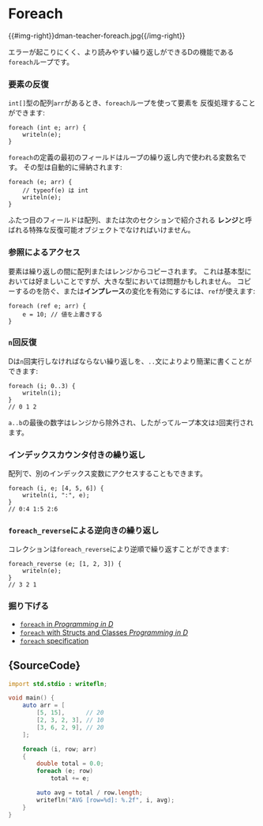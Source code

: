 # Foreach

{{#img-right}}dman-teacher-foreach.jpg{{/img-right}}

エラーが起こりにくく、より読みやすい繰り返しができるDの機能である`foreach`ループです。

### 要素の反復

`int[]`型の配列`arr`があるとき、`foreach`ループを使って要素を
反復処理することができます:

    foreach (int e; arr) {
        writeln(e);
    }

`foreach`の定義の最初のフィールドはループの繰り返し内で使われる変数名です。
その型は自動的に帰納されます:

    foreach (e; arr) {
        // typeof(e) は int
        writeln(e);
    }

ふたつ目のフィールドは配列、または次のセクションで紹介される
**レンジ**と呼ばれる特殊な反復可能オブジェクトでなければいけません。

### 参照によるアクセス

要素は繰り返しの間に配列またはレンジからコピーされます。
これは基本型においては好ましいことですが、大きな型においては問題かもしれません。
コピーするのを防ぐ、または**インプレース**の変化を有効にするには、`ref`が使えます:

    foreach (ref e; arr) {
        e = 10; // 値を上書きする
    }

### `n`回反復

Dは`n`回実行しなければならない繰り返しを、`..`文によりより簡潔に書くことができます:

    foreach (i; 0..3) {
        writeln(i);
    }
    // 0 1 2

`a..b`の最後の数字はレンジから除外され、したがってループ本文は`3`回実行されます。

### インデックスカウンタ付きの繰り返し

配列で、別のインデックス変数にアクセスすることもできます。

    foreach (i, e; [4, 5, 6]) {
        writeln(i, ":", e);
    }
    // 0:4 1:5 2:6

### `foreach_reverse`による逆向きの繰り返し

コレクションは`foreach_reverse`により逆順で繰り返すことができます:

    foreach_reverse (e; [1, 2, 3]) {
        writeln(e);
    }
    // 3 2 1

### 掘り下げる

- [`foreach` in _Programming in D_](http://ddili.org/ders/d.en/foreach.html)
- [`foreach` with Structs and Classes  _Programming in D_](http://ddili.org/ders/d.en/foreach_opapply.html)
- [`foreach` specification](https://dlang.org/spec/statement.html#ForeachStatement)

## {SourceCode}

```d
import std.stdio : writefln;

void main() {
    auto arr = [
        [5, 15],      // 20
        [2, 3, 2, 3], // 10
        [3, 6, 2, 9], // 20
    ];

    foreach (i, row; arr)
    {
        double total = 0.0;
        foreach (e; row)
            total += e;

        auto avg = total / row.length;
        writefln("AVG [row=%d]: %.2f", i, avg);
    }
}
```

